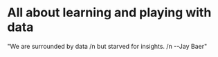 # All about learning and playing with data
"We are surrounded by data /n but starved for insights. /n --Jay Baer"
